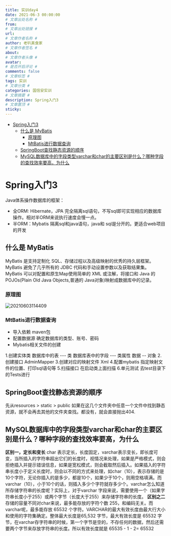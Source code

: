```yaml
---
title: 实训day4
date: 2021-06-3 00:00:00
# 文章出处名称 #
from: 
# 文章出处链接 #
url: 
# 文章作者名称 #
author: 老叭美食家
# 文章作者签名 #
about: 
# 文章作者头像 #
avatar: 
# 是否开启评论 #
comments: false
# 文章标签 #
tags: 实训
# 文章分类 #
categories: 国信安实训
# 文章摘要 #
description: Spring入门3
# 文章置顶 #
sticky: 
---
```


- [Spring入门3](#spring入门3)
  - [什么是 MyBatis](#什么是-mybatis)
    - [原理图](#原理图)
    - [MtBatis进行数据查询](#mtbatis进行数据查询)
  - [SpringBoot查找静态资源的顺序](#springboot查找静态资源的顺序)
  - [MySQL数据库中的字段类型varchar和char的主要区别是什么？哪种字段的查找效率要高，为什么](#mysql数据库中的字段类型varchar和char的主要区别是什么哪种字段的查找效率要高为什么)

# Spring入门3

Java体系操作数据库的框架：

- 全ORM: Hibernate，JPA 完全隔离sql语句，不写sql即可实现相应的数据库操作。相对半ORM来说执行速度会慢一点。
- 半ORM：Mybatis 隔离sql和java语句，java和 sql是分开的。更适合web项目的开发

## 什么是 MyBatis

MyBatis 是支持定制化 SQL、存储过程以及高级映射的优秀的持久层框架。MyBatis 避免了几乎所有的 JDBC 代码和手动设置参数以及获取结果集。MyBatis 可以对配置和原生Map使用简单的 XML 或注解，将接口和 Java 的 POJOs(Plain Old Java Objects,普通的 Java对象)映射成数据库中的记录。

### 原理图

![20210603114409](https://laoba-1304292449.cos.ap-chengdu.myqcloud.com/img/20210603114409.png)

### MtBatis进行数据查询

- 导入依赖 maven包
- 配置数据源 确定数据库的类型、账号、密码
- Mybatis相关文件的创建

1.创建实体类
数据库中的表 --- 类
数据库表中的字段  --- 类属性
数据            -- 对象 
2.创建接口 AdminMapper
3.创建对应的映射文件 Xml
4.配置mybatis 指定映射文件的位置、打印sql语句等
5.扫描接口  在启动类上面扫描
6.单元测试 去test目录下的Tests进行

## SpringBoot查找静态资源的顺序

先从resources > static > public
如果在这几个文件夹中任意一个文件中找到静态资源，就不会再去其他的文件夹查找。都没有，就会直接抛出404.

## MySQL数据库中的字段类型varchar和char的主要区别是什么？哪种字段的查找效率要高，为什么

**区别一，定长和变长**
char 表示定长，长度固定，varchar表示变长，即长度可变，当所插入的字符串超出它们的长度时，视情况来处理，如果是严格模式，则会拒绝插入并提示错误信息，如果是宽松模式，则会截取然后插入。如果插入的字符串长度小于定义长度时，则会以不同的方式来处理，如char（10），表示存储的是10个字符，无论你插入的是多少，都是10个，如果少于10个，则用空格填满。而varchar（10），小于10个的话，则插入多少个字符就存多少个。varchar怎么知道所存储字符串的长度呢？实际上，对于varchar 字段来说，需要使用一个（如果字符串长度小于255）或两个字节（长度大于255）来存储字符串的长度。
**区别之二**
存储的容量不同对char来说，最多能存放的字符个数 255，和编码无关。而varchar呢，最多能存放 65532 个字符。VARCHAR的最大有效长度由最大行大小和使用的字符集确定。整体最大长度是65,532 字节，最大有效长度是 65532 字节，在varchar存字符串的时候，第一个字节是空的，不存任何的数据，然后还需要两个字节来存放字符串的长度。所以有效长度就是 65535 - 1 - 2= 65532